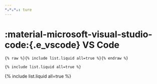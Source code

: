 ```yaml
---
ᴴₒᴴₒᴴₒ: ture
---
```


# **:material-microsoft-visual-studio-code:{.e_vscode} VS Code**

```
{% raw %}{% include list.liquid all=true %}{% endraw %}

{% include list.liquid all=true %}
```

{% include list.liquid all=true %}
